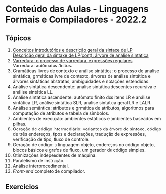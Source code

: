 # Conteúdo das Aulas - Linguagens Formais e Compiladores - 2022.2  

## Tópicos
1. [Conceitos introdutórios e descrição geral da sintaxe de LP](compiladores/0-FundamentosLP.pdf)  
   [Descrição geral da sintaxe de LP(cont): árvore de análise sintática](compiladores/0-FundamentosLP-cont.pdf)
3. [Varredura: o processo de varredura, expressões regulares](compiladores/1-VarreduraExpressoes.pdf)  
   Varredura: autômatos finitos.
4. Gramáticas livres de contexto e análise sintática: o processo de análise sintática, grmáticas livre de contexto, árvores de análise sintática e árvores sintáticas abstratas, ambiguidades e notações estendidas.
5. Análise sintática descendente: análise sintática descentes recursiva e análise sintática LL.
6. Análise sintática ascendente: autômato finito dos itens LR e análise sintática LR, análise sintática SLR, análise sintática geral LR e LALR.
7. Análise semântica: atributos e grmática de atributos, algoritmos para computação de atributos e tabela de símbolos.
8. Ambientes de execução: ambientes estáticos e ambientes baseados em pilhas.
9. Geração de código intermediário: variantes da árvore de sintaxe, código de três endereços, tipos e declarações, tradução de expressões, verificação de tipo, fluxo de controle.
10. Geração de código: a linguagem objeto, endereços no código objeto, blocos básicos e grafos de fluxo, um gerador de código simples. 
11. Otimizações independentes de máquina.
12. Paralelismo de instrução. 
13. Análise interprocedimental.
14. *Front-end* completo de compilador.

## Exercícios
